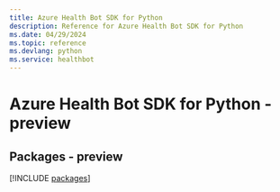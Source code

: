 ```yaml
---
title: Azure Health Bot SDK for Python
description: Reference for Azure Health Bot SDK for Python
ms.date: 04/29/2024
ms.topic: reference
ms.devlang: python
ms.service: healthbot
---
```

# Azure Health Bot SDK for Python - preview
## Packages - preview
[!INCLUDE [packages](health-bot-index.md)]